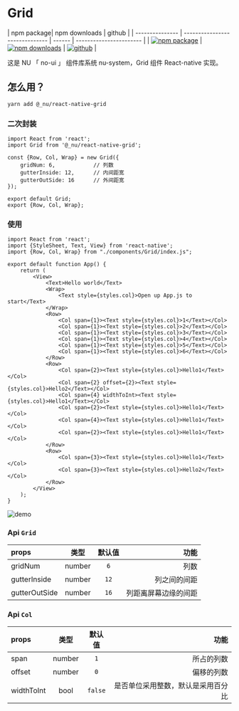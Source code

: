 # Grid

| npm package| npm downloads |  github |
| --------------- | ------------------------------ | ------ | ----------------------- |
| [![npm package][npm-badge]][npm-url] | [![npm downloads][npm-downloads]][npm-url] | [![github][git-badge]][git-url] |


[npm-badge]: https://img.shields.io/npm/v/@_nu/react-native-grid.svg
[npm-url]: https://www.npmjs.org/package/@_nu/react-native-grid
[npm-downloads]: https://img.shields.io/npm/dw/@_nu/react-native-grid
[git-url]: https://github.com/nu-system/react-native-grid
[git-badge]: https://img.shields.io/github/stars/nu-system/react-native-grid.svg?style=social

这是 NU 「 no-ui 」 组件库系统 nu-system，Grid 组件 React-native 实现。

## 怎么用？

```bash
yarn add @_nu/react-native-grid
```

### 二次封装

```JSX
import React from 'react';
import Grid from '@_nu/react-native-grid';

const {Row, Col, Wrap} = new Grid({
    gridNum: 6,            // 列数
    gutterInside: 12,      // 内间距宽
    gutterOutSide: 16      // 外间距宽
});

export default Grid;
export {Row, Col, Wrap};
```

### 使用

```JSX
import React from 'react';
import {StyleSheet, Text, View} from 'react-native';
import {Row, Col, Wrap} from "./components/Grid/index.js";

export default function App() {
    return (
        <View>
            <Text>Hello world</Text>
            <Wrap>
                <Text style={styles.col}>Open up App.js to start</Text>
            </Wrap>
            <Row>
                <Col span={1}><Text style={styles.col}>1</Text></Col>
                <Col span={1}><Text style={styles.col}>2</Text></Col>
                <Col span={1}><Text style={styles.col}>3</Text></Col>
                <Col span={1}><Text style={styles.col}>4</Text></Col>
                <Col span={1}><Text style={styles.col}>5</Text></Col>
                <Col span={1}><Text style={styles.col}>6</Text></Col>
            </Row>
            <Row>
                <Col span={2}><Text style={styles.col}>Hello1</Text></Col>
                <Col span={2} offset={2}><Text style={styles.col}>Hello2</Text></Col>
                <Col span={4} widthToInt><Text style={styles.col}>Hello1</Text></Col>
                <Col span={2}><Text style={styles.col}>Hello1</Text></Col>
                <Col span={4}><Text style={styles.col}>Hello1</Text></Col>
                <Col span={2}><Text style={styles.col}>Hello1</Text></Col>
            </Row>
            <Row>
                <Col span={3}><Text style={styles.col}>Hello1</Text></Col>
                <Col span={3}><Text style={styles.col}>Hello2</Text></Col>
            </Row>
        </View>
    );
}
```

![demo](demo.png)

### Api `Grid`

| props         |  类型  | 默认值 |                 功能 |
| :------------ | :----: | :----: | -------------------: |
| gridNum       | number |  `6`   |                 列数 |
| gutterInside  | number |  `12`  |         列之间的间距 |
| gutterOutSide | number |  `16`  | 列距离屏幕边缘的间距 |

### Api `Col`

| props      |  类型  | 默认值  |                               功能 |
| :--------- | :----: | :-----: | ---------------------------------: |
| span       | number |   `1`   |                         所占的列数 |
| offset     | number |   `0`   |                         偏移的列数 |
| widthToInt |  bool  | `false` | 是否单位采用整数，默认是采用百分比 |
